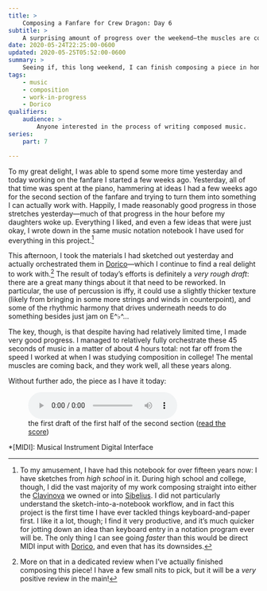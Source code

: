 ```yaml
---
title: >
    Composing a Fanfare for Crew Dragon: Day 6
subtitle: >
    A surprising amount of progress over the weekend—the muscles are coming back!
date: 2020-05-24T22:25:00-0600
updated: 2020-05-25T05:52:00-0600
summary: >
    Seeing if, this long weekend, I can finish composing a piece in honor of the upcoming SpaceX crewed test flight—a historic moment. Today, I was borderline depressed, and I barely made progress. But make progress I did.
tags:
    - music
    - composition
    - work-in-progress
    - Dorico
qualifiers:
    audience: >
        Anyone interested in the process of writing composed music.
series:
    part: 7

---
```


To my great delight, I was able to spend some more time yesterday and today working on the fanfare I started a few weeks ago. Yesterday, all of that time was spent at the piano, hammering at ideas I had a few weeks ago for the second section of the fanfare and trying to turn them into something I can actually work with. Happily, I made reasonably good progress in those stretches yesterday—much of that progress in the hour before my daughters woke up. Everything I liked, and even a few ideas that were just okay, I wrote down in the same music notation notebook I have used for everything in this project.[^1]

This afternoon, I took the materials I had sketched out yesterday and actually orchestrated them in [Dorico][4]—which I continue to find a real delight to work with.[^2] The result of today’s efforts is definitely a *very rough draft*: there are a great many things about it that need to be reworked. In particular, the use of percussion is iffy, it could use a slightly thicker texture (likely from bringing in some more strings and winds in counterpoint), and some of the rhythmic harmony that drives underneath needs to do something besides just jam on E^♭^…

The key, though, is that despite having had relatively limited time, I made very good progress. I managed to relatively fully orchestrate these 45 seconds of music in a matter of about 4 hours total: not far off from the speed I worked at when I was studying composition in college! The mental muscles are coming back, and they work well, all these years along.

Without further ado, the piece as I have it today:

<figure>
  <audio
    src="https://cdn.chriskrycho.com/file/chriskrycho-com/music/crew-dragon-2/day-6.mp3"
    title="thefirst draft of the first half of the second section"
    controls
  ></audio>
  <figcaption>the first draft of the first half of the second section (<a href="https://cdn.chriskrycho.com/file/chriskrycho-com/music/crew-dragon-2/day-6.pdf">read the score</a>)</figcaption>
</figure>



*[MIDI]: Musical Instrument Digital Interface

[^1]: To my amusement, I have had this notebook for over fifteen years now: I have sketches from *high school* in it. During high school and college, though, I did the vast majority of my work composing straight into either the [Clavinova][1] we owned or into [Sibelius][2]. I did not particularly understand the sketch-into-a-notebook workflow, and in fact this project is the first time I have ever tackled things keyboard-and-paper first. I like it a lot, though; I find it very productive, and it’s much quicker for jotting down an idea than keyboard entry in a notation program ever will be. The only thing I can see going *faster* than this would be direct MIDI input with [Dorico][3], and even that has its downsides.

[^2]: More on that in a dedicated review when I’ve actually finished composing this piece! I have a few small nits to pick, but it will be a *very* positive review in the main!

[1]: https://en.wikipedia.org/wiki/Clavinova
[2]: https://en.wikipedia.org/wiki/Sibelius_(scorewriter)
[3]: https://new.steinberg.net/dorico/
[4]: https://new.steinberg.net/dorico/
